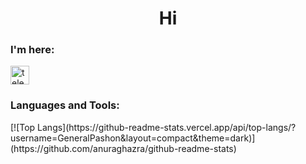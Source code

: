 <h1 align="center">Hi</h1>
<h3 align="left">I'm here:</h3>
<a href="https://t.me/GeneralPashan" target="blank"><img align="center" src="https://upload.wikimedia.org/wikipedia/commons/8/83/Telegram_2019_Logo.svg" alt="telegram" height="30" width="30" /></a>

<h3 align="left">Languages and Tools:</h3>
[![Top Langs](https://github-readme-stats.vercel.app/api/top-langs/?username=GeneralPashon&layout=compact&theme=dark)](https://github.com/anuraghazra/github-readme-stats)
